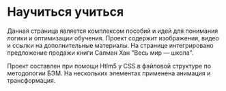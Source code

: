 # Научиться учиться
Данная страница является комплексом пособий и идей для понимания логики  и оптимизации обучения. Проект содержит изображения, видео и ссылки на дополнительные материалы. На странице интегрировано предложение продажи книги Салман Хан "Весь мир — школа". 

Проект составлен при помощи Htlm5 y CSS в файловой структуре по методологии БЭМ. На нескольких элементах применена анимация и трансформация.




